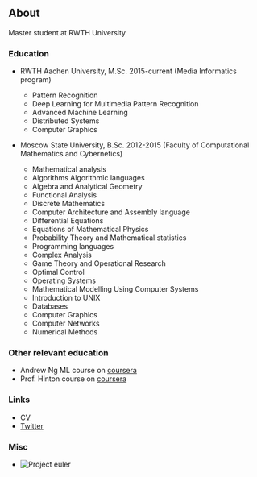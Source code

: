 ## About

Master student at RWTH University

### Education

* RWTH Aachen University, M.Sc. 2015-current (Media Informatics program)
    * Pattern Recognition 
    * Deep Learning for Multimedia Pattern Recognition
    * Advanced Machine Learning
    * Distributed Systems
    * Computer Graphics
  
* Moscow State University, B.Sc. 2012-2015 (Faculty of Computational Mathematics and Cybernetics)
    * Mathematical analysis
    * Algorithms Algorithmic languages
    * Algebra and Analytical Geometry
    * Functional Analysis
    * Discrete Mathematics
    * Computer Architecture and Assembly language
    * Differential Equations
    * Equations of Mathematical Physics
    * Probability Theory and Mathematical statistics
    * Programming languages
    * Complex Analysis
    * Game Theory and Operational Research
    * Optimal Control
    * Operating Systems
    * Mathematical Modelling Using Computer Systems
    * Introduction to UNIX
    * Databases
    * Computer Graphics
    * Computer Networks
    * Numerical Methods


### Other relevant education

* Andrew Ng ML course on [coursera](https://www.coursera.org/learn/machine-learning/)
* Prof. Hinton course on [coursera](https://www.coursera.org/course/neuralnets)

### Links

* [CV](https://dl.dropboxusercontent.com/u/23750836/cv.pdf)
* [Twitter](https://twitter.com/y0b1byte)

### Misc
* ![Project euler](https://projecteuler.net/profile/yobibyte.png "proj euler stats")
